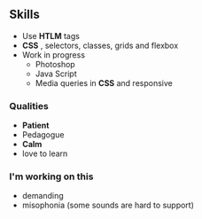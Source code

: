## Skills
 * Use __HTLM__ tags
 * __CSS__ , selectors, classes, grids and flexbox
 * Work in progress
   * Photoshop
   * Java Script
   * Media queries in __CSS__ and responsive
   
### Qualities
 * __Patient__
 * Pedagogue
 * __Calm__
 * love to learn
 
### I'm working on this
* demanding
* misophonia (some sounds are hard to support)

